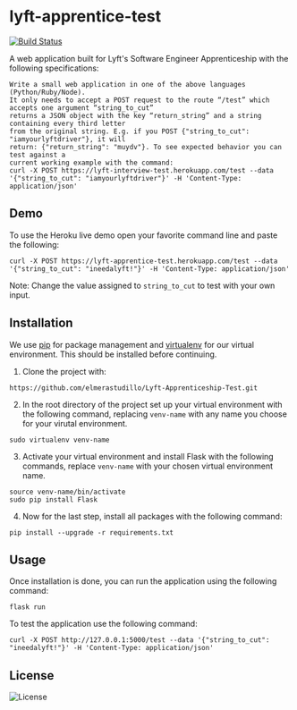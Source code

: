 # lyft-apprentice-test

[![Build Status](https://travis-ci.org/joemccann/dillinger.svg?branch=master)](https://travis-ci.org/joemccann/dillinger)

A web application built for Lyft's Software Engineer Apprenticeship with the following specifications:
```
Write a small web application in one of the above languages (Python/Ruby/Node).
It only needs to accept a POST request to the route “/test” which accepts one argument “string_to_cut” 
returns a JSON object with the key “return_string” and a string containing every third letter 
from the original string. E.g. if you POST {"string_to_cut": "iamyourlyftdriver"}, it will
return: {"return_string": "muydv"}. To see expected behavior you can test against a 
current working example with the command: 
curl -X POST https://lyft-interview-test.herokuapp.com/test --data 
'{"string_to_cut": "iamyourlyftdriver"}' -H 'Content-Type: application/json'
```
## Demo
To use the Heroku live demo open your favorite command line and paste the following:
```
curl -X POST https://lyft-apprentice-test.herokuapp.com/test --data '{"string_to_cut": "ineedalyft!"}' -H 'Content-Type: application/json'
```
Note: Change the value assigned to `string_to_cut` to test with your own input.

## Installation
We use [pip](https://pip.pypa.io/en/stable/) for package management and [virtualenv](https://virtualenv.pypa.io/en/latest/) for our virtual environment. This should be installed before continuing.

1. Clone the project with:
```
https://github.com/elmerastudillo/Lyft-Apprenticeship-Test.git
```
2. In the root directory of the project set up your virtual environment with the following command, replacing `venv-name` with any name you choose for your virutal environment.
```
sudo virtualenv venv-name
```
3. Activate your virtual environment and install Flask with the following commands, replace `venv-name` with your chosen virtual environment name.
 ```
source venv-name/bin/activate
sudo pip install Flask
 ```
 4. Now for the last step, install all packages with the following command:
 ```
 pip install --upgrade -r requirements.txt
 ```
## Usage

Once installation is done, you can run the application using the following command:
```
flask run
```
To test the application use the following command:
```
curl -X POST http://127.0.0.1:5000/test --data '{"string_to_cut": "ineedalyft!"}' -H 'Content-Type: application/json'
```



## License

![License](http://img.shields.io/:license-mit-blue.svg?style=flat-square)
